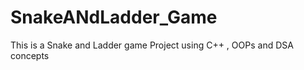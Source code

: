 # SnakeANdLadder_Game

This is a Snake and Ladder game Project 
  using C++ , OOPs and DSA concepts
